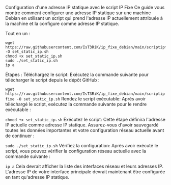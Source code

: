 Configuration d'une adresse IP statique avec le script IP Fixe
Ce guide vous montre comment configurer une adresse IP statique sur une machine Debian en utilisant un script qui prend l'adresse IP actuellement attribuée à la machine et la configure comme adresse IP statique.

Tout en un :
```
wget https://raw.githubusercontent.com/IsT3RiK/ip_fixe_debian/main/scriptipfixe -O set_static_ip.sh
chmod +x set_static_ip.sh
sudo ./set_static_ip.sh
ip a
```





Étapes :
Téléchargez le script:
Exécutez la commande suivante pour télécharger le script depuis le dépôt GitHub :


```wget https://raw.githubusercontent.com/IsT3RiK/ip_fixe_debian/main/scriptipfixe -O set_static_ip.sh```
Rendez le script exécutable:
Après avoir téléchargé le script, exécutez la commande suivante pour le rendre exécutable :



```chmod +x set_static_ip.sh```
Exécutez le script:
Cette étape définira l'adresse IP actuelle comme adresse IP statique. Assurez-vous d'avoir sauvegardé toutes les données importantes et votre configuration réseau actuelle avant de continuer :


```sudo ./set_static_ip.sh```
Vérifiez la configuration:
Après avoir exécuté le script, vous pouvez vérifier la configuration réseau actuelle avec la commande suivante :


```ip a```
Cela devrait afficher la liste des interfaces réseau et leurs adresses IP. L'adresse IP de votre interface principale devrait maintenant être configurée en tant qu'adresse IP statique.
